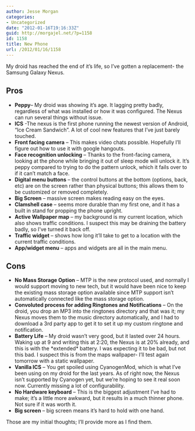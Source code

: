 ```yaml
---
author: Jesse Morgan
categories:
- Uncategorized
date: "2012-01-16T19:16:33Z"
guid: http://morgajel.net/?p=1158
id: 1158
title: New Phone
url: /2012/01/16/1158
---
```


My droid has reached the end of it’s life, so I’ve gotten a replacement- the Samsung Galaxy Nexus.

## Pros

- **Peppy**– My droid was showing it’s age. It lagging pretty badly, regardless of what was installed or how it was configured. The Nexus can run several things without issue.
- **ICS** -The nexus is the first phone running the newest version of Android, “Ice Cream Sandwich”. A lot of cool new features that I’ve just barely touched.
- **Front facing camera** – This makes video chats possible. Hopefully I’ll figure out how to use it with google hangouts.
- **Face recognition unlocking** – Thanks to the front-facing camera, looking at the phone while bringing it out of sleep mode will unlock it. It’s peppy compared to trying to do the pattern unlock, which it fails over to if it can’t match a face.
- **Digital menu buttons** – the control buttons at the bottom (options, back, etc) are on the screen rather than physical buttons; this allows them to be customized or removed completely.
- **Big Screen** – massive screen makes reading easy on the eyes.
- **Clamshell case** – seems more durable than my first one, and it has a built in stand for propping the phone upright.
- **Active Wallpaper map** – my background is my current location, which also shows traffic conditions. I suspect this may be draining the battery badly, so I’ve turned it back off.
- **Traffic widget** – shows how long it’ll take to get to a location with the current traffic conditions.
- **App/widget menu** – apps and widgets are all in the main menu.

## Cons

- **No Mass Storage Option** – MTP is the new protocol used, and normally I would support moving to new tech, but it would have been nice to keep the existing mass storage option available since MTP support isn’t automatically connected like the mass storage option.
- **Convoluted process for adding Ringtones and Notifications** – On the droid, you drop an MP3 into the ringtones directory and that was it; my Nexus moves them to the music directory automatically, and I had to download a 3rd party app to get it to set it up my custom ringtone and notification.
- **Battery Life** – My droid wasn’t very good, but it lasted over 24 hours. Waking up at 9 and writing this at 2:20, the Nexus is at 20% already, and this is with the \*extended\* battery. I was expecting it to be bad, but not this bad. I suspect this is from the maps wallpaper- I’ll test again tomorrow with a static wallpaper.
- **Vanilla ICS** – You get spoiled using CyanogenMod, which is what I’ve been using on my droid for the last years. As of right now, the Nexus isn’t supported by Cyanogen yet, but we’re hoping to see it real soon now. Currently missing a lot of configurability.
- **No Hardware keyboard** – This is the biggest adjustment I’ve had to make; it’s a little more awkward, but it results in a much thinner phone. Not sure if it was worth it.
- **Big screen** – big screen means it’s hard to hold with one hand.

Those are my initial thoughts; I’ll provide more as I find them.